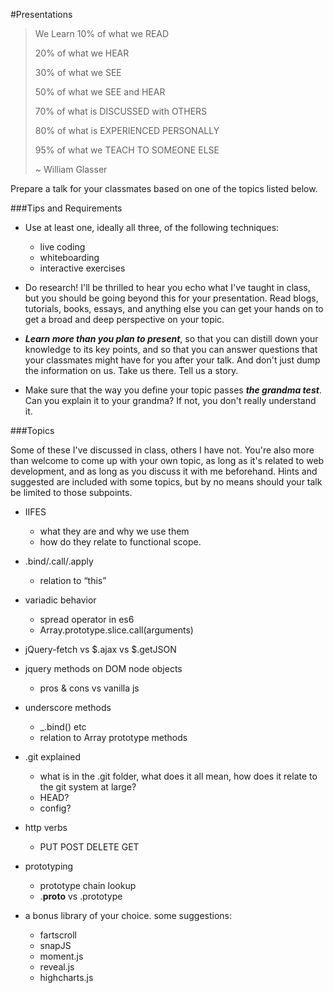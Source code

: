 #Presentations

>We Learn
>10% of what we READ
>
>20% of what we HEAR
>
>30% of what we SEE
>
>50% of what we SEE and HEAR
>
>70% of what is DISCUSSED with OTHERS
>
>80% of what is EXPERIENCED PERSONALLY
>
>95% of what we TEACH TO SOMEONE ELSE
>
>  ~ William Glasser

Prepare a talk for your classmates based on one of the topics listed below. 

###Tips and Requirements

- Use at least one, ideally all three, of the following techniques:
  - live coding
  - whiteboarding
  - interactive exercises

- Do research! I'll be thrilled to hear you echo what I've taught in class, but you should be going beyond this for your presentation. Read blogs, tutorials, books, essays, and anything else you can get your hands on to get a broad and deep perspective on your topic. 

- ***Learn more than you plan to present***, so that you can distill down your knowledge to its key points, and so that you can answer questions that your classmates might have for you after your talk. And don't just dump the information on us. Take us there. Tell us a story. 

- Make sure that the way you define your topic passes ***the grandma test***. Can you explain it to your grandma? If not, you don't really understand it. 


###Topics

Some of these I've discussed in class, others I have not. You're also more than welcome to come up with your own topic, as long as it's related to web development, and as long as you discuss it with me beforehand. Hints and suggested are included with some topics, but by no means should your talk be limited to those subpoints. 

- IIFES
  - what they are and why we use them
  - how do they relate to functional scope. 

- .bind/.call/.apply
  - relation to “this”

- variadic behavior 
    - spread operator in es6
    - Array.prototype.slice.call(arguments)

- jQuery-fetch vs $.ajax vs $.getJSON

- jquery methods on DOM node objects
  - pros & cons vs vanilla js

- underscore methods 
  - _.bind() etc
  - relation to Array prototype methods

- .git explained
  - what is in the .git folder, what does it all mean, how does it relate to the git system at large?
  - HEAD?
  - config?

- http verbs 
  - PUT POST DELETE GET
  
- prototyping 
  - prototype chain lookup 
  - .__proto__ vs .prototype 

- a bonus library of your choice. some suggestions:
  - fartscroll
  - snapJS
  - moment.js
  - reveal.js
  - highcharts.js


